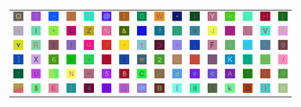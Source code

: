 <table>
<tr>
<td><img src="4F.gif"></td>
<td><img src="6C.gif"></td>
<td><img src="7E.gif"></td>
<td><img src="79.gif"></td>
<td><img src="50.gif"></td>
<td><img src="40.gif"></td>
<td><img src="3B.gif"></td>
<td><img src="47.gif"></td>
<td><img src="57.gif"></td>
<td><img src="2A.gif"></td>
<td><img src="69.gif"></td>
<td><img src="59.gif"></td>
<td><img src="3C.gif"></td>
<td><img src="2B.gif"></td>
<td><img src="48.gif"></td>
<td><img src="5B.gif"></td>
</tr>
<tr>
<td><img src="5E.gif"></td>
<td><img src="49.gif"></td>
<td><img src="2C.gif"></td>
<td><img src="4C.gif"></td>
<td><img src="5A.gif"></td>
<td><img src="25.gif"></td>
<td><img src="26.gif"></td>
<td><img src="3A.gif"></td>
<td><img src="3F.gif"></td>
<td><img src="2E.gif"></td>
<td><img src="61.gif"></td>
<td><img src="4A.gif"></td>
<td><img src="6F.gif"></td>
<td><img src="gr2.gif"></td>
<td><img src="56.gif"></td>
<td><img src="70.gif"></td>
</tr>
<tr>
<td><img src="76.gif"></td>
<td><img src="52.gif"></td>
<td><img src="7C.gif"></td>
<td><img src="21.gif"></td>
<td><img src="75.gif"></td>
<td><img src="37.gif"></td>
<td><img src="60.gif"></td>
<td><img src="74.gif"></td>
<td><img src="33.gif"></td>
<td><img src="3D.gif"></td>
<td><img src="6A.gif"></td>
<td><img src="46.gif"></td>
<td><img src="78.gif"></td>
<td><img src="65.gif"></td>
<td><img src="72.gif"></td>
<td><img src="39.gif"></td>
</tr>
<tr>
<td><img src="5D.gif"></td>
<td><img src="58.gif"></td>
<td><img src="36.gif"></td>
<td><img src="3E.gif"></td>
<td><img src="2D.gif"></td>
<td><img src="6E.gif"></td>
<td><img src="73.gif"></td>
<td><img src="77.gif"></td>
<td><img src="32.gif"></td>
<td><img src="30.gif"></td>
<td><img src="22.gif"></td>
<td><img src="7A.gif"></td>
<td><img src="4B.gif"></td>
<td><img src="27.gif"></td>
<td><img src="4D.gif"></td>
<td><img src="2F.gif"></td>
</tr>
<tr>
<td><img src="31.gif"></td>
<td><img src="55.gif"></td>
<td><img src="gr1.gif"></td>
<td><img src="4E.gif"></td>
<td><img src="5F.gif"></td>
<td><img src="35.gif"></td>
<td><img src="38.gif"></td>
<td><img src="43.gif"></td>
<td><img src="62.gif"></td>
<td><img src="64.gif"></td>
<td><img src="23.gif"></td>
<td><img src="63.gif"></td>
<td><img src="41.gif"></td>
<td><img src="54.gif"></td>
<td><img src="28.gif"></td>
<td><img src="71.gif"></td>
</tr>
<tr>
<td><img src="gr3.gif"></td>
<td><img src="24.gif"></td>
<td><img src="45.gif"></td>
<td><img src="7D.gif"></td>
<td><img src="34.gif"></td>
<td><img src="66.gif"></td>
<td><img src="51.gif"></td>
<td><img src="6D.gif"></td>
<td><img src="42.gif"></td>
<td><img src="7B.gif"></td>
<td><img src="67.gif"></td>
<td><img src="53.gif"></td>
<td><img src="6B.gif"></td>
<td><img src="44.gif"></td>
<td><img src="29.gif"></td>
<td><img src="68.gif"></td>
</tr>
</table>
